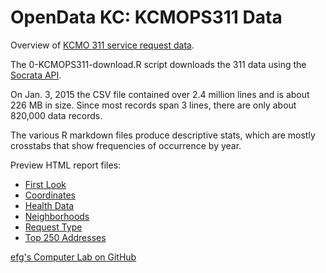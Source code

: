OpenData KC:  KCMOPS311 Data
============================

Overview of [KCMO 311 service request data](https://data.kcmo.org/311/KCMOPS311-Data/7at3-sxhp).

The 0-KCMOPS311-download.R script downloads the 311 data using the [Socrata API](http://dev.socrata.com/consumers/getting-started.html).

On Jan. 3, 2015 the CSV file contained over 2.4 million lines and is about 226 MB in size.  Since most records span 3 lines, there are only about 820,000 data records.

The various R markdown files produce descriptive stats, which are mostly crosstabs that show frequencies of occurrence by year.

Preview HTML report files:

- [First Look](http://htmlpreview.github.io/?https://github.com/EarlGlynn/kcmops311/blob/master/KCMOPS311-FirstLook.html)
- [Coordinates](http://htmlpreview.github.io/?https://github.com/EarlGlynn/kcmops311/blob/master/KCMOPS311-Coordinates.html)
- [Health Data](http://htmlpreview.github.io/?https://github.com/EarlGlynn/kcmops311/blob/master/KCMOPS311-HealthData.html)
- [Neighborhoods](http://htmlpreview.github.io/?https://github.com/EarlGlynn/kcmops311/blob/master/KCMOPS311-Neighborhoods.html)
- [Request Type](http://htmlpreview.github.io/?https://github.com/EarlGlynn/kcmops311/blob/master/KCMOPS311-RequestType.html)
- [Top 250 Addresses](http://htmlpreview.github.io/?https://github.com/EarlGlynn/kcmops311/blob/master/KCMOPS311-Top250.html)

[efg's Computer Lab on GitHub](http://earlglynn.github.io/)
